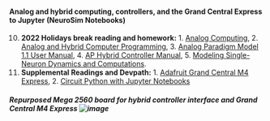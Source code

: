 
#### **Analog and hybrid computing, controllers, and the Grand Central Express to Jupyter (NeuroSim Notebooks)**
 
 10.  **2022 Holidays break reading and homework:** 1. [Analog Computing](https://www.degruyter.com/document/doi/10.1515/9783110787740/html), 2. [Analog and Hybrid Computer Programming](https://www.degruyter.com/document/doi/10.1515/9783110662207/html), 3. [Analog Paradigm Model 1.1 User Manual](https://analogparadigm.com/downloads/handbook.pdf), 4. [AP Hybrid Controller Manual](https://analogparadigm.com/downloads/hc_handbook.pdf), 5.  [Modeling Single-Neuron Dynamics and Computations](https://www.science.org/doi/10.1126/science.1127240).
11. **Supplemental Readings and Devpath:** 1. [Adafruit Grand Central M4 Express](https://cdn-learn.adafruit.com/downloads/pdf/adafruit-grand-central.pdf), 2. [Circuit  Python with Jupyter Notebooks](https://cdn-learn.adafruit.com/downloads/pdf/adafruit-grand-central.pdf)

##### Repurposed Mega 2560 board for hybrid controller interface and Grand Central M4 Express ![image](https://user-images.githubusercontent.com/71346897/210679000-bfd3f1fc-ebe5-4372-9982-6e39dd0dce28.png)
